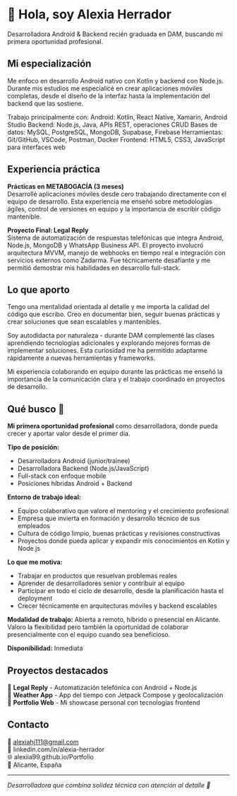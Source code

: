 # 🌸 Hola, soy Alexia Herrador

Desarrolladora Android & Backend recién graduada en DAM, buscando mi primera oportunidad profesional.

## Mi especialización

Me enfoco en desarrollo Android nativo con Kotlin y backend con Node.js. Durante mis estudios me especialicé en crear aplicaciones móviles completas, desde el diseño de la interfaz hasta la implementación del backend que las sostiene.

Trabajo principalmente con:
Android: Kotlin, React Native, Xamarin, Android Studio
Backend: Node.js, Java, APIs REST, operaciones CRUD
Bases de datos: MySQL, PostgreSQL, MongoDB, Supabase, Firebase
Herramientas: Git/GitHub, VSCode, Postman, Docker
Frontend: HTML5, CSS3, JavaScript para interfaces web

## Experiencia práctica

**Prácticas en METABOGACÍA (3 meses)**  
Desarrollé aplicaciones móviles desde cero trabajando directamente con el equipo de desarrollo. Esta experiencia me enseñó sobre metodologías ágiles, control de versiones en equipo y la importancia de escribir código mantenible.

**Proyecto Final: Legal Reply**  
Sistema de automatización de respuestas telefónicas que integra Android, Node.js, MongoDB y WhatsApp Business API. El proyecto involucró arquitectura MVVM, manejo de webhooks en tiempo real e integración con servicios externos como Zadarma. Fue técnicamente desafiante y me permitió demostrar mis habilidades en desarrollo full-stack.

## Lo que aporto

Tengo una mentalidad orientada al detalle y me importa la calidad del código que escribo. Creo en documentar bien, seguir buenas prácticas y crear soluciones que sean escalables y mantenibles.

Soy autodidacta por naturaleza - durante DAM complementé las clases aprendiendo tecnologías adicionales y explorando mejores formas de implementar soluciones. Esta curiosidad me ha permitido adaptarme rápidamente a nuevas herramientas y frameworks.

Mi experiencia colaborando en equipo durante las prácticas me enseñó la importancia de la comunicación clara y el trabajo coordinado en proyectos de desarrollo.

## Qué busco 🌺

**Mi primera oportunidad profesional** como desarrolladora, donde pueda crecer y aportar valor desde el primer día.

**Tipo de posición:**
- Desarrolladora Android (junior/trainee)
- Desarrolladora Backend (Node.js/JavaScript)
- Full-stack con enfoque mobile
- Posiciones híbridas Android + Backend

**Entorno de trabajo ideal:**
- Equipo colaborativo que valore el mentoring y el crecimiento profesional
- Empresa que invierta en formación y desarrollo técnico de sus empleados
- Cultura de código limpio, buenas prácticas y revisiones constructivas
- Proyectos donde pueda aplicar y expandir mis conocimientos en Kotlin y Node.js

**Lo que me motiva:**
- Trabajar en productos que resuelvan problemas reales
- Aprender de desarrolladores senior y contribuir al equipo
- Participar en todo el ciclo de desarrollo, desde la planificación hasta el deployment
- Crecer técnicamente en arquitecturas móviles y backend escalables

**Modalidad de trabajo:**
Abierta a remoto, híbrido o presencial en Alicante. Valoro la flexibilidad pero también la oportunidad de colaborar presencialmente con el equipo cuando sea beneficioso.

**Disponibilidad:** Inmediata

## Proyectos destacados

🌺 **Legal Reply** - Automatización telefónica con Android + Node.js  
🌼 **Weather App** - App del tiempo con Jetpack Compose y geolocalización  
🌻 **Portfolio Web** - Mi showcase personal con tecnologías frontend  

## Contacto

📧 alexiahj111@gmail.com  
💼 linkedin.com/in/alexia-herrador  
🌐 alexiia99.github.io/Portfolio  
📍 Alicante, España

---

*Desarrolladora que combina solidez técnica con atención al detalle 🌸*
